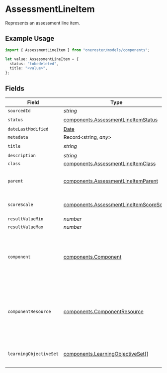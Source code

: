 # AssessmentLineItem

Represents an assessment line item.

## Example Usage

```typescript
import { AssessmentLineItem } from "oneroster/models/components";

let value: AssessmentLineItem = {
  status: "tobedeleted",
  title: "<value>",
};
```

## Fields

| Field                                                                                              | Type                                                                                               | Required                                                                                           | Description                                                                                        |
| -------------------------------------------------------------------------------------------------- | -------------------------------------------------------------------------------------------------- | -------------------------------------------------------------------------------------------------- | -------------------------------------------------------------------------------------------------- |
| `sourcedId`                                                                                        | *string*                                                                                           | :heavy_minus_sign:                                                                                 | N/A                                                                                                |
| `status`                                                                                           | [components.AssessmentLineItemStatus](../../models/components/assessmentlineitemstatus.md)         | :heavy_check_mark:                                                                                 | N/A                                                                                                |
| `dateLastModified`                                                                                 | [Date](https://developer.mozilla.org/en-US/docs/Web/JavaScript/Reference/Global_Objects/Date)      | :heavy_minus_sign:                                                                                 | N/A                                                                                                |
| `metadata`                                                                                         | Record<string, *any*>                                                                              | :heavy_minus_sign:                                                                                 | N/A                                                                                                |
| `title`                                                                                            | *string*                                                                                           | :heavy_check_mark:                                                                                 | N/A                                                                                                |
| `description`                                                                                      | *string*                                                                                           | :heavy_minus_sign:                                                                                 | N/A                                                                                                |
| `class`                                                                                            | [components.AssessmentLineItemClass](../../models/components/assessmentlineitemclass.md)           | :heavy_minus_sign:                                                                                 | N/A                                                                                                |
| `parent`                                                                                           | [components.AssessmentLineItemParent](../../models/components/assessmentlineitemparent.md)         | :heavy_minus_sign:                                                                                 | Represents a parent assessment line item.                                                          |
| `scoreScale`                                                                                       | [components.AssessmentLineItemScoreScale](../../models/components/assessmentlineitemscorescale.md) | :heavy_minus_sign:                                                                                 | Represents a score scale.                                                                          |
| `resultValueMin`                                                                                   | *number*                                                                                           | :heavy_minus_sign:                                                                                 | N/A                                                                                                |
| `resultValueMax`                                                                                   | *number*                                                                                           | :heavy_minus_sign:                                                                                 | N/A                                                                                                |
| `component`                                                                                        | [components.Component](../../models/components/component.md)                                       | :heavy_minus_sign:                                                                                 | Reference to the Component that this assessment line item is associated with.                      |
| `componentResource`                                                                                | [components.ComponentResource](../../models/components/componentresource.md)                       | :heavy_minus_sign:                                                                                 | Reference to the Component Resource that this assessment line item is associated with.             |
| `learningObjectiveSet`                                                                             | [components.LearningObjectiveSet](../../models/components/learningobjectiveset.md)[]               | :heavy_minus_sign:                                                                                 | Represents a learning objective set.                                                               |